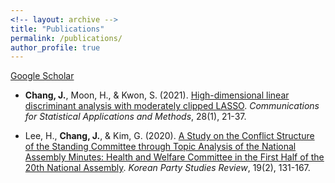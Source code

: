 ```yaml
---
<!-- layout: archive -->
title: "Publications"
permalink: /publications/
author_profile: true
---
```

<a href="https://scholar.google.com" target="_blank">Google Scholar<a>
<br>

* <b>Chang, J.</b>, Moon, H., & Kwon, S. (2021). <a href="https://doi.org/10.29220/CSAM.2021.28.1.021" target="_blank">High-dimensional linear discriminant analysis with moderately clipped LASSO</a>. <i>Communications for Statistical Applications and Methods</i>, 28(1), 21-37.

* Lee, H., <b>Chang, J.</b>, & Kim, G. (2020). <a href="https://www.dbpia.co.kr/journal/articleDetail?nodeId=NODE09360747&language=EN" target="_blank">A Study on the Conflict Structure of the Standing Committee through Topic Analysis of the National Assembly Minutes: Health and Welfare Committee in the First Half of the 20th National Assembly</a>. <i>Korean Party Studies Review</i>, 19(2), 131-167.